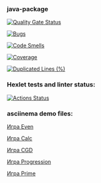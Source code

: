 ### java-package

[![Quality Gate Status](https://sonarcloud.io/api/project_badges/measure?project=MouserRU_java-project-61&metric=alert_status)](https://sonarcloud.io/summary/new_code?id=MouserRU_java-project-61)

[![Bugs](https://sonarcloud.io/api/project_badges/measure?project=MouserRU_java-project-61&metric=bugs)](https://sonarcloud.io/summary/new_code?id=MouserRU_java-project-61)

[![Code Smells](https://sonarcloud.io/api/project_badges/measure?project=MouserRU_java-project-61&metric=code_smells)](https://sonarcloud.io/summary/new_code?id=MouserRU_java-project-61)

[![Coverage](https://sonarcloud.io/api/project_badges/measure?project=MouserRU_java-project-61&metric=coverage)](https://sonarcloud.io/summary/new_code?id=MouserRU_java-project-61)

[![Duplicated Lines (%)](https://sonarcloud.io/api/project_badges/measure?project=MouserRU_java-project-61&metric=duplicated_lines_density)](https://sonarcloud.io/summary/new_code?id=MouserRU_java-project-61)

### Hexlet tests and linter status:
[![Actions Status](https://github.com/MouserRU/java-project-61/actions/workflows/hexlet-check.yml/badge.svg)](https://github.com/MouserRU/java-project-61/actions)


### asciinema demo files:
[Игра Even](https://asciinema.org/a/717955)

[Игра Calc](https://asciinema.org/a/717956)

[Игра CGD](https://asciinema.org/a/717960)

[Игра Progression](https://asciinema.org/a/717987)

[Игра Prime](https://asciinema.org/a/718006)
